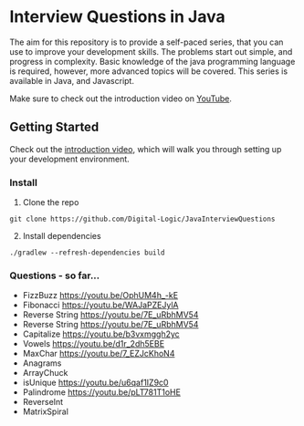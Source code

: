 # Interview Questions in Java

The aim for this repository is to provide a self-paced series, 
that you can use to improve your development skills. The 
problems start out simple, and progress in complexity. Basic 
knowledge of the java programming language is required, however, 
more advanced topics will be covered. This series is available in Java, 
and Javascript.

Make sure to check out the introduction video on [YouTube](https://youtu.be/lIxQ_4UVG3w).

## Getting Started
Check out the [introduction video](https://youtu.be/lIxQ_4UVG3w),
which will walk you through setting up your development environment.

### Install
1. Clone the repo
````
git clone https://github.com/Digital-Logic/JavaInterviewQuestions
````
2. Install dependencies
````
./gradlew --refresh-dependencies build
````

### Questions - so far...
* FizzBuzz https://youtu.be/OphUM4h_-kE
* Fibonacci https://youtu.be/WAJaPZEJylA
* Reverse String https://youtu.be/7E_uRbhMV54
* Reverse String https://youtu.be/7E_uRbhMV54
* Capitalize https://youtu.be/b3vxmggh2yc
* Vowels https://youtu.be/d1r_2dh5EBE
* MaxChar https://youtu.be/7_EZJcKhoN4
* Anagrams
* ArrayChuck
* isUnique https://youtu.be/u6qaf1IZ9c0
* Palindrome https://youtu.be/pLT781T1oHE
* ReverseInt
* MatrixSpiral
